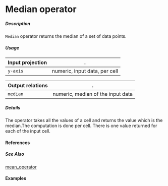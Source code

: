# Median operator

##### Description
`Median` operator returns the median of a set of data points.

##### Usage

Input projection|.
---|---
`y-axis`        | numeric, input data, per cell 

Output relations|.
---|---
`median`        | numeric, median of the input data

##### Details
The operator takes all the values of a cell and returns the value which is the median.The computation is done per cell. There is one value returned for each of the input cell.

#### References


##### See Also

[mean_operator](https://github.com/tercen/mean_operator)
#### Examples
